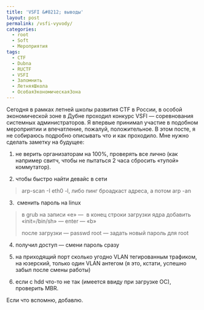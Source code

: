 ```yaml
---
title: 'VSFI &#8212; выводы'
layout: post
permalink: /vsfi-vyvody/
categories:
  - root
  - Soft
  - Мероприятия
tags:
  - CTF
  - Dubna
  - RUCTF
  - VSFI
  - Запомнить
  - ЛетняяШкола
  - ОсобаяЭкономическаяЗона
---
```

Сегодня в рамках летней школы развития CTF в России, в особой экономической зоне в Дубне проходил конкурс VSFI &#8212; соревнования системных администраторов. Я впервые принимал участие в подобном мероприятии и впечатление, пожалуй, положительное. В этом посте, я не собираюсь подробно описывать что и как проходило. Мне нужно сделать заметку на будущее:

<!--more-->

1. не верить организаторам на 100%, проверять все лично (как например свитч, чтобы не пытаться 2 часа сбросить &#171;тупой&#187; коммутатор).

2. чтобы быстро найти девайс в сети

> arp-scan -I eth0 -l, либо пинг броадкаст адреса, а потом arp -an

3.  сменить пароль на linux

> в grub на записи &#171;e&#187; &#8212;  в конец строки загрузки ядра добавить &#171;init=/bin/sh&#187; &#8212; enter &#8212; &#171;b&#187;
> 
> после загрузки &#8212; passwd root &#8212; задать новый пароль для root

4. получил доступ &#8212; смени пароль сразу

5. на приходящий порт сколько угодно VLAN тегированным трафиком, на юзерский, только один VLAN антегом (я это, кстати, успешно забыл после смены работы)

6. если с hdd что-то не так (имеется ввиду при загрузке ОС), проверить MBR.

Если что вспомню, добавлю.

&nbsp;